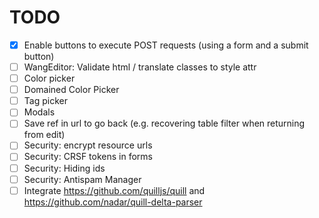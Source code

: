 # TODO

- [X] Enable buttons to execute POST requests (using a form and a submit button)
- [ ] WangEditor: Validate html / translate classes to style attr
- [ ] Color picker
- [ ] Domained Color Picker
- [ ] Tag picker
- [ ] Modals
- [ ] Save ref in url to go back (e.g. recovering table filter when returning from edit)
- [ ] Security: encrypt resource urls
- [ ] Security: CRSF tokens in forms
- [ ] Security: Hiding ids
- [ ] Security: Antispam Manager
- [ ] Integrate https://github.com/quilljs/quill and https://github.com/nadar/quill-delta-parser